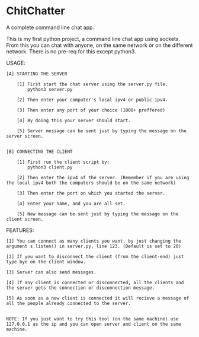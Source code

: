# ChitChatter
A complete command line chat app.

This is my first python project, a command line chat app using sockets.
From this you can chat with anyone, on the same network or on the different network.
There is no pre-req for this except python3.

USAGE:

    [A] STARTING THE SERVER

        [1] First start the chat server using the server.py file.
            python3 server.py

        [2] Then enter your computer's local ipv4 or public ipv4.

        [3] Then enter any port of your choice (1000+ preffered)

        [4] By doing this your server should start.

        [5] Server message can be sent just by typing the message on the server screen.


    [B] CONNECTING THE CLIENT

        [1] First run the client script by:
            python3 client.py

        [2] Then enter the ipv4 of the server. (Remember if you are using the local ipv4 both the computers should be on the same network)

        [3] Then enter the port on which you started the server.

        [4] Enter your name, and you are all set.

        [5] New message can be sent just by typing the message on the client screen.
  
  
FEATURES:

    [1] You can connect as many clients you want, by just changing the argument s.listen() in server.py, line 123. (Default is set to 20)

    [2] If you want to disconnect the client (from the client-end) just type bye on the client window.

    [3] Server can also send messages.

    [4] If any client is connected or disconnected, all the clients and the server gets the connection or disconnection message.

    [5] As soon as a new client is connected it will recieve a message of all the people already connected to the server.


    NOTE: If you just want to try this tool (on the same machine) use 127.0.0.1 as the ip and you can open server and client on the same machine.
